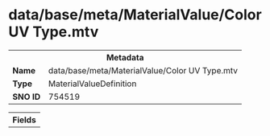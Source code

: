 <h1>data/base/meta/MaterialValue/Color UV Type.mtv</h1><table><tr><th colspan="100%">Metadata</th></tr><tr><td><b>Name</b></td><td>data/base/meta/MaterialValue/Color UV Type.mtv</td></tr><tr><td><b>Type</b></td><td>MaterialValueDefinition</td></tr><tr><td><b>SNO ID</b></td><td>754519</td></tr></table>

<table><tr><th colspan="100%">Fields</th></tr></table>

